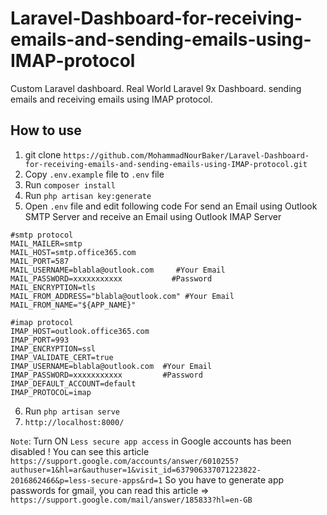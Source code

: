 # Laravel-Dashboard-for-receiving-emails-and-sending-emails-using-IMAP-protocol
Custom Laravel dashboard. Real World Laravel 9x Dashboard. sending emails and receiving emails using IMAP protocol.

## How to use
1. git clone `https://github.com/MohammadNourBaker/Laravel-Dashboard-for-receiving-emails-and-sending-emails-using-IMAP-protocol.git`
2. Copy `.env.example` file to `.env` file
3. Run `composer install`
4. Run `php artisan key:generate`
5. Open `.env` file and edit following code For send an Email using Outlook SMTP Server and receive an Email using Outlook IMAP Server
```
#smtp protocol
MAIL_MAILER=smtp
MAIL_HOST=smtp.office365.com
MAIL_PORT=587
MAIL_USERNAME=blabla@outlook.com     #Your Email
MAIL_PASSWORD=xxxxxxxxxxx           #Password
MAIL_ENCRYPTION=tls
MAIL_FROM_ADDRESS="blabla@outlook.com" #Your Email
MAIL_FROM_NAME="${APP_NAME}"

#imap protocol
IMAP_HOST=outlook.office365.com
IMAP_PORT=993
IMAP_ENCRYPTION=ssl
IMAP_VALIDATE_CERT=true
IMAP_USERNAME=blabla@outlook.com  #Your Email
IMAP_PASSWORD=xxxxxxxxxxx         #Password
IMAP_DEFAULT_ACCOUNT=default
IMAP_PROTOCOL=imap

```
6. Run `php artisan serve`
9. `http://localhost:8000/`

`Note`: Turn ON `Less secure app access` in Google accounts has been disabled !
        You can see this article `https://support.google.com/accounts/answer/6010255?authuser=1&hl=ar&authuser=1&visit_id=637906337071223822-2016862466&p=less-secure-apps&rd=1`  So you have to generate app passwords for gmail, you can read this article => `https://support.google.com/mail/answer/185833?hl=en-GB`
